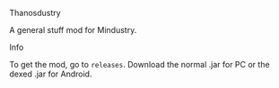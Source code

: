 Thanosdustry

A general stuff mod for Mindustry.

Info

To get the mod, go to `releases`. Download the normal .jar for PC or the dexed .jar for Android.
